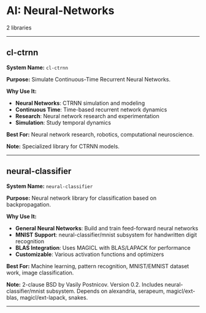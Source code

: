 # AI: Neural-Networks

2 libraries

---

## cl-ctrnn

**System Name:** `cl-ctrnn`

**Purpose:** Simulate Continuous-Time Recurrent Neural Networks.

**Why Use It:**
- **Neural Networks**: CTRNN simulation and modeling
- **Continuous Time**: Time-based recurrent network dynamics
- **Research**: Neural network research and experimentation
- **Simulation**: Study temporal dynamics

**Best For:** Neural network research, robotics, computational neuroscience.

**Note:** Specialized library for CTRNN models.

---


## neural-classifier

**System Name:** `neural-classifier`

**Purpose:** Neural network library for classification based on backpropagation.

**Why Use It:**
- **General Neural Networks**: Build and train feed-forward neural networks
- **MNIST Support**: neural-classifier/mnist subsystem for handwritten digit recognition
- **BLAS Integration**: Uses MAGICL with BLAS/LAPACK for performance
- **Customizable**: Various activation functions and optimizers

**Best For:** Machine learning, pattern recognition, MNIST/EMNIST dataset work, image classification.

**Note:** 2-clause BSD by Vasily Postnicov. Version 0.2. Includes neural-classifier/mnist subsystem. Depends on alexandria, serapeum, magicl/ext-blas, magicl/ext-lapack, snakes.

---


